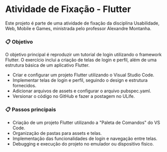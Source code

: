 # Atividade de Fixação - Flutter


Este projeto é parte de uma atividade de fixação da disciplina Usabilidade, Web, Mobile e Games, ministrada pelo professor Alexandre Montanha. 


### 📋 Objetivo

O objetivo principal é reproduzir um tutorial de login utilizando o framework Flutter. O exercício inclui a criação de telas de login e perfil, além de uma estrutura básica de um aplicativo Flutter.


* Criar e configurar um projeto Flutter utilizando o Visual Studio Code.
* Implementar telas de login e perfil, seguindo o design e estrutura fornecidos.
* Adicionar arquivos de assets e configurar o arquivo pubspec.yaml.
* Versionar o código no GitHub e fazer a postagem no ULife.


### 📋 Passos principais


* Criação de um projeto Flutter utilizando a "Paleta de Comandos" do VS Code.
* Organização de pastas para assets e telas.
* Implementação das funcionalidades de login e navegação entre telas.
* Debugging e execução do projeto no emulador ou dispositivo físico.